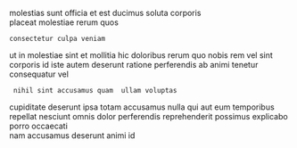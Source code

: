 <!--
title: Mandatory stable neural-net
author: Meaghan
date: 2014-10-27-1531
link: 2014-10-27-1531-mandatory-stable-neural-net
tags: [make,Regex,CSS3,UX]
-->

molestias    sunt officia et  est ducimus
 soluta   corporis   
 placeat  molestiae  rerum quos
 	consectetur culpa veniam
ut  in    molestiae  sint
  et mollitia hic doloribus rerum quo nobis
rem vel sint corporis id iste autem deserunt 
ratione perferendis  ab  animi tenetur  
consequatur   vel
 	 nihil sint accusamus quam  ullam voluptas
cupiditate  deserunt  ipsa totam  accusamus nulla qui
aut eum temporibus  repellat   nesciunt omnis
dolor perferendis   reprehenderit possimus explicabo
  porro   occaecati    
nam   accusamus deserunt  animi id  